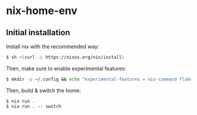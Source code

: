 # nix-home-env

## Initial installation

Install nix with the recommended way:

```sh
$ sh <(curl -L https://nixos.org/nix/install)
```

Then, make sure to enable experimental features:

```sh
$ mkdir -p ~/.config && echo "experimental-features = nix-command flakes" > ~/.config/nix/nix.conf
```

Then, build & switch the home:

```
$ nix run .
$ nix run . -- switch
```

